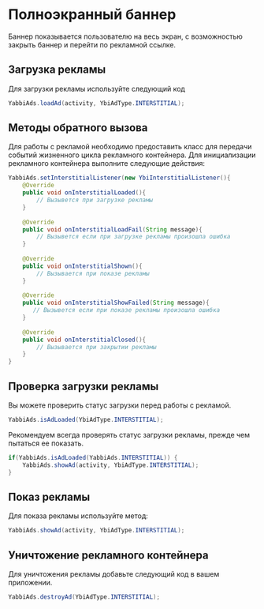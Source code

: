 # Полноэкранный баннер
Баннер показывается пользователю на весь экран, с возможностью закрыть баннер и перейти по рекламной ссылке.

## Загрузка рекламы
Для загрузки рекламы используйте следующий код
```java
YabbiAds.loadAd(activity, YbiAdType.INTERSTITIAL);
```

## Методы обратного вызова
Для работы с рекламой необходимо предоставить класс для передачи событий жизненного цикла рекламного контейнера.
Для инициализации рекламного контейнера выполните следующие действия:
```java
YabbiAds.setInterstitialListener(new YbiInterstitialListener(){
    @Override
    public void onInterstitialLoaded(){
        // Вызывется при загрузке рекламы
    }
    
    @Override
    public void onInterstitialLoadFail(String message){
        // Вызывется если при загрузке рекламы произошла ошибка
    }
    
    @Override
    public void onInterstitialShown(){
        // Вызывается при показе рекламы
    }
    
    @Override
    public void onInterstitialShowFailed(String message){
       // Вызывется если при показе рекламы произошла ошибка
    }
    
    @Override
    public void onInterstitialClosed(){
        // Вызывается при закрытии рекламы
    }
}
```

## Проверка загрузки рекламы
Вы можете проверить статус загрузки перед работы с рекламой.
```java
YabbiAds.isAdLoaded(YbiAdType.INTERSTITIAL);
```

Рекомендуем всегда проверять статус загрузки рекламы, прежде чем пытаться ее показать.
```java
if(YabbiAds.isAdLoaded(YabbiAds.INTERSTITIAL)) {
    YabbiAds.showAd(activity, YbiAdType.INTERSTITIAL);
}
```

## Показ рекламы
Для показа рекламы используйте метод:
```java
YabbiAds.showAd(activity, YbiAdType.INTERSTITIAL);
```

## Уничтожение рекламного контейнера
Для уничтожения рекламы добавьте следующий код в вашем приложении.
```java
YabbiAds.destroyAd(YbiAdType.INTERSTITIAL);
```